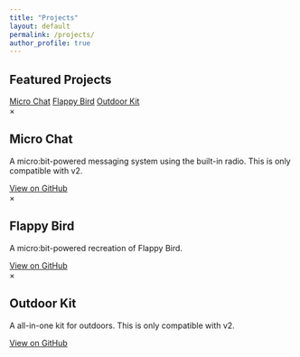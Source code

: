 ```yaml
---
title: "Projects"
layout: default
permalink: /projects/
author_profile: true
---
```



## Featured Projects

<div class="project-cards">
  <a href="#" class="card" onclick="openModal('microchat-modal')">Micro Chat</a>
  <a href="#" class="card" onclick="openModal('flappybird-modal')">Flappy Bird</a>
  <a href="#" class="card" onclick="openModal('outdoorkit-modal')">Outdoor Kit</a>
</div>

<div id="microchat-modal" class="modal">
  <div class="modal-content">
    <span class="close" onclick="closeModal('microchat-modal')">&times;</span>
    <h2>Micro Chat</h2>
    <p>A micro:bit-powered messaging system using the built-in radio. This is only compatible with v2.</p>
    <a href="https://github.com/microbitcoder652/microbit-v2-micro-chat">View on GitHub</a>
  </div>
</div>

<div id="flappybird-modal" class="modal">
  <div class="modal-content">
    <span class="close" onclick="closeModal('flappybird-modal')">&times;</span>
    <h2>Flappy Bird</h2>
    <p>A micro:bit-powered recreation of Flappy Bird.</p>
    <a href="https://github.com/microbitcoder652/microbit-flappy-bird">View on GitHub</a>
  </div>
</div>

<div id="outdoorkit-modal" class="modal">
  <div class="modal-content">
    <span class="close" onclick="closeModal('outdoorkit-modal')">&times;</span>
    <h2>Outdoor Kit</h2>
    <p>A all-in-one kit for outdoors. This is only compatible with v2.</p>
    <a href="https://github.com/microbitcoder652/microbit-v2-outdoor-kitdone">View on GitHub</a>
  </div>
</div>
